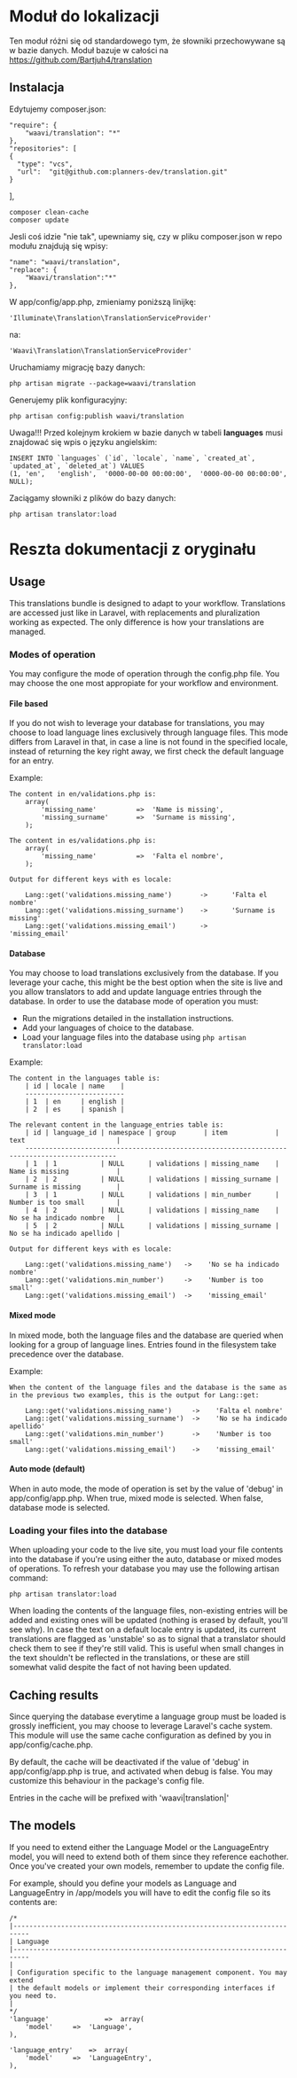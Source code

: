 # Moduł do lokalizacji

Ten moduł różni się od standardowego tym, że słowniki przechowywane są w bazie danych. Moduł bazuje w całości na https://github.com/Bartjuh4/translation

## Instalacja

Edytujemy composer.json:

	"require": {
		"waavi/translation": "*"
	},
	"repositories": [
    {
      "type": "vcs",
      "url":  "git@github.com:planners-dev/translation.git"
    }
  ],

	composer clean-cache
	composer update

Jesli coś idzie "nie tak", upewniamy się, czy w pliku composer.json w repo modułu znajdują się wpisy:
	
    "name": "waavi/translation",
    "replace": {
        "Waavi/translation":"*"
    },

W app/config/app.php, zmieniamy poniższą linijkę:

	'Illuminate\Translation\TranslationServiceProvider'

na:

	'Waavi\Translation\TranslationServiceProvider'

Uruchamiamy migrację bazy danych:

	php artisan migrate --package=waavi/translation

Generujemy plik konfiguracyjny:

	php artisan config:publish waavi/translation

Uwaga!!! Przed kolejnym krokiem w bazie danych w tabeli __languages__ musi znajdować się wpis o języku angielskim:

	INSERT INTO `languages` (`id`, `locale`, `name`, `created_at`, `updated_at`, `deleted_at`) VALUES
	(1,	'en',	'english',	'0000-00-00 00:00:00',	'0000-00-00 00:00:00',	NULL);

Zaciągamy słowniki z plików do bazy danych:

	php artisan translator:load

# Reszta dokumentacji z oryginału

## Usage

This translations bundle is designed to adapt to your workflow. Translations are accessed just like in Laravel, with replacements and pluralization working as expected. The only difference is how your translations are managed.

### Modes of operation

You may configure the mode of operation through the config.php file. You may choose the one most appropiate for your workflow and environment.

#### File based

If you do not wish to leverage your database for translations, you may choose to load language lines exclusively through language files. This mode differs from Laravel in that, in case a line is not found in the specified locale, instead of returning the key right away, we first check the default language for an entry.

Example:

	The content in en/validations.php is:
		array(
			'missing_name'			=>	'Name is missing',
			'missing_surname'		=>	'Surname is missing',
		);

	The content in es/validations.php is:
		array(
			'missing_name'			=>	'Falta el nombre',
		);

	Output for different keys with es locale:

		Lang::get('validations.missing_name') 		-> 		'Falta el nombre'
		Lang::get('validations.missing_surname') 	-> 		'Surname is missing'
		Lang::get('validations.missing_email') 		-> 		'missing_email'

#### Database

You may choose to load translations exclusively from the database. If you leverage your cache, this might be the best option when the site is live and you allow translators to add and update language entries through the database. In order to use the database mode of operation you must:

* Run the migrations detailed in the installation instructions.
* Add your languages of choice to the database.
* Load your language files into the database using ` php artisan translator:load `

Example:

	The content in the languages table is:
		| id | locale | name    |
		-------------------------
		| 1  | en     | english |
		| 2  | es     | spanish |

	The relevant content in the language_entries table is:
		| id | language_id | namespace | group       | item	           | text                       |
		---------------------------------------------------------------------------------------------
		| 1  | 1           | NULL      | validations | missing_name    | Name is missing            |
		| 2  | 2           | NULL      | validations | missing_surname | Surname is missing         |
		| 3  | 1           | NULL      | validations | min_number      | Number is too small        |
		| 4  | 2           | NULL      | validations | missing_name    | No se ha indicado nombre   |
		| 5  | 2           | NULL      | validations | missing_surname | No se ha indicado apellido |

	Output for different keys with es locale:

		Lang::get('validations.missing_name')   ->    'No se ha indicado nombre'
		Lang::get('validations.min_number')     ->    'Number is too small'
		Lang::get('validations.missing_email')  ->    'missing_email'

#### Mixed mode

In mixed mode, both the language files and the database are queried when looking for a group of language lines. Entries found in the filesystem take precedence over the database.

Example:

	When the content of the language files and the database is the same as in the previous two examples, this is the output for Lang::get:

		Lang::get('validations.missing_name')     ->    'Falta el nombre'
		Lang::get('validations.missing_surname')  ->    'No se ha indicado apellido'
		Lang::get('validations.min_number')       ->    'Number is too small'
		Lang::get('validations.missing_email')    ->    'missing_email'

#### Auto mode (default)

When in auto mode, the mode of operation is set by the value of 'debug' in app/config/app.php. When true, mixed mode is selected. When false, database mode is selected.

### Loading your files into the database

When uploading your code to the live site, you must load your file contents into the database if you're using either the auto, database or mixed modes of operations. To refresh your database you may use the following artisan command:

	php artisan translator:load

When loading the contents of the language files, non-existing entries will be added and existing ones will be updated (nothing is erased by default, you'll see why). In case the text on a default locale entry is updated, its current translations are flagged as 'unstable' so as to signal that a translator should check them to see if they're still valid. This is useful when small changes in the text shouldn't be reflected in the translations, or these are still somewhat valid despite the fact of not having been updated.

## Caching results

Since querying the database everytime a language group must be loaded is grossly inefficient, you may choose to leverage Laravel's cache system. This module will use the same cache configuration as defined by you in app/config/cache.php.

By default, the cache will be deactivated if the value of 'debug' in app/config/app.php is true, and activated when debug is false. You may customize this behaviour in the package's config file.

Entries in the cache will be prefixed with 'waavi|translation|'

## The models

If you need to extend either the Language Model or the LanguageEntry model, you will need to extend both of them since they reference eachother. Once you've created your own models, remember to update the config file.

For example, should you define your models as Language and LanguageEntry in /app/models you will have to edit the config file so its contents are:

	/*
	|--------------------------------------------------------------------------
	| Language
	|--------------------------------------------------------------------------
	|
	| Configuration specific to the language management component. You may extend
	| the default models or implement their corresponding interfaces if you need to.
	|
	*/
	'language'				=>	array(
		'model' 	=>	'Language',
	),

	'language_entry'	=>	array(
		'model' 	=>	'LanguageEntry',
	),
